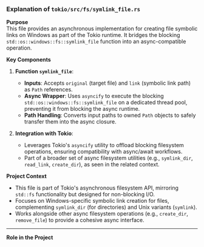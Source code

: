 ### Explanation of `tokio/src/fs/symlink_file.rs`

**Purpose**  
This file provides an asynchronous implementation for creating file symbolic links on Windows as part of the Tokio runtime. It bridges the blocking `std::os::windows::fs::symlink_file` function into an async-compatible operation.

**Key Components**  
1. **Function `symlink_file`**:
   - **Inputs**: Accepts `original` (target file) and `link` (symbolic link path) as `Path` references.
   - **Async Wrapper**: Uses `asyncify` to execute the blocking `std::os::windows::fs::symlink_file` on a dedicated thread pool, preventing it from blocking the async runtime.
   - **Path Handling**: Converts input paths to owned `Path` objects to safely transfer them into the async closure.

2. **Integration with Tokio**:
   - Leverages Tokio's `asyncify` utility to offload blocking filesystem operations, ensuring compatibility with async/await workflows.
   - Part of a broader set of async filesystem utilities (e.g., `symlink_dir`, `read_link`, `create_dir`), as seen in the related context.

**Project Context**  
- This file is part of Tokio's asynchronous filesystem API, mirroring `std::fs` functionality but designed for non-blocking I/O.
- Focuses on Windows-specific symbolic link creation for files, complementing `symlink_dir` (for directories) and Unix variants (`symlink`).
- Works alongside other async filesystem operations (e.g., `create_dir`, `remove_file`) to provide a cohesive async interface.

---

**Role in the Project**  